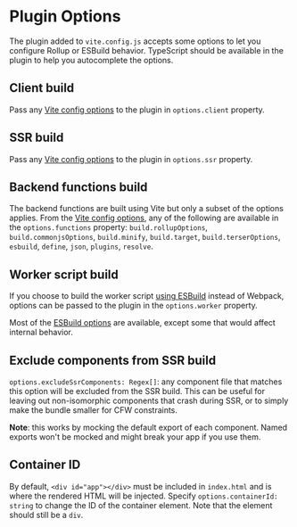 # Plugin Options

The plugin added to `vite.config.js` accepts some options to let you configure Rollup or ESBuild behavior. TypeScript should be available in the plugin to help you autocomplete the options.

## Client build

Pass any [Vite config options](https://vitejs.dev/config/) to the plugin in `options.client` property.

## SSR build

Pass any [Vite config options](https://vitejs.dev/config/) to the plugin in `options.ssr` property.

## Backend functions build

The backend functions are built using Vite but only a subset of the options applies. From the [Vite config options](https://vitejs.dev/config/), any of the following are available in the `options.functions` property: `build.rollupOptions`, `build.commonjsOptions`, `build.minify`, `build.target`, `build.terserOptions`, `esbuild`, `define`, `json`, `plugins`, `resolve`.

## Worker script build

If you choose to build the worker script [using ESBuild](./usage#esbuild) instead of Webpack, options can be passed to the plugin in the `options.worker` property.

Most of the [ESBuild options](https://esbuild.github.io/api/#simple-options) are available, except some that would affect internal behavior.

## Exclude components from SSR build

`options.excludeSsrComponents: Regex[]`: any component file that matches this option will be excluded from the SSR build. This can be useful for leaving out non-isomorphic components that crash during SSR, or to simply make the bundle smaller for CFW constraints.

**Note**: this works by mocking the default export of each component. Named exports won't be mocked and might break your app if you use them.

## Container ID

By default, `<div id="app"></div>` must be included in `index.html` and is where the rendered HTML will be injected. Specify `options.containerId: string` to change the ID of the container element. Note that the element should still be a `div`.
